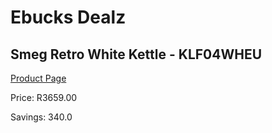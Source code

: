 
# Ebucks Dealz
## Smeg Retro White Kettle - KLF04WHEU
[Product Page](https://www.ebucks.com/web/shop/productSelected.do?prodId=360660140&catId=1196428103)

Price: R3659.00

Savings: 340.0


	